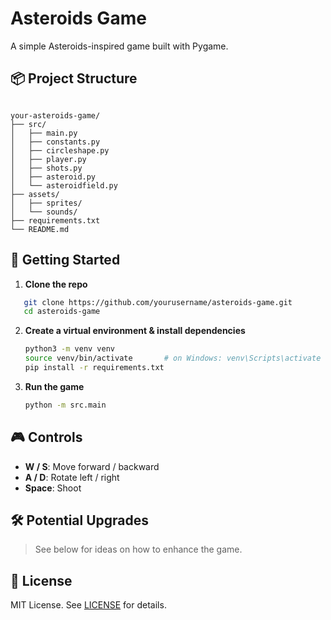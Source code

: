 # Asteroids Game

A simple Asteroids-inspired game built with Pygame.

## 📦 Project Structure

```

your-asteroids-game/
├── src/
│   ├── main.py
│   ├── constants.py
│   ├── circleshape.py
│   ├── player.py
│   ├── shots.py
│   ├── asteroid.py
│   └── asteroidfield.py
├── assets/
│   ├── sprites/
│   └── sounds/
├── requirements.txt
└── README.md

````

## 🚀 Getting Started

1. **Clone the repo**  
```bash
   git clone https://github.com/yourusername/asteroids-game.git
   cd asteroids-game
```

2. **Create a virtual environment & install dependencies**

   ```bash
   python3 -m venv venv
   source venv/bin/activate       # on Windows: venv\Scripts\activate
   pip install -r requirements.txt
   ```

3. **Run the game**

   ```bash
   python -m src.main
   ```

## 🎮 Controls

* **W / S**: Move forward / backward
* **A / D**: Rotate left / right
* **Space**: Shoot

## 🛠️ Potential Upgrades

> See below for ideas on how to enhance the game.

## 📄 License

MIT License. See [LICENSE](LICENSE) for details.
